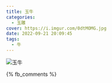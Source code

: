 ```yaml
---
title: 玉牛
categories:
  - 玉雕
cover: https://i.imgur.com/0dtMOMG.jpg
date: 2022-09-21 20:09:45
tags:
  - 牛
---
```


![玉牛](https://i.imgur.com/0dtMOMG.jpg)

{% fb_comments %}
